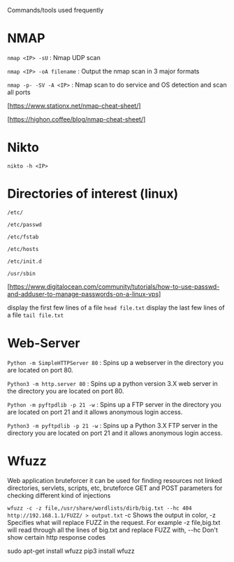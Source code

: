 Commands/tools used frequently

# NMAP 

```nmap <IP> -sU``` : Nmap UDP scan 

```nmap <IP> -oA filename``` : Output the nmap scan in 3 major formats 

```nmap -p- -SV -A <IP>``` : Nmap scan to do service and OS detection and scan all ports 

[https://www.stationx.net/nmap-cheat-sheet/]

[https://highon.coffee/blog/nmap-cheat-sheet/]

# Nikto

```nikto -h <IP>```

# Directories of interest (linux)

```/etc/```

```/etc/passwd```

```/etc/fstab```

```/etc/hosts```

```/etc/init.d```

```/usr/sbin```

[https://www.digitalocean.com/community/tutorials/how-to-use-passwd-and-adduser-to-manage-passwords-on-a-linux-vps]

display the first few lines of a file ```head file.txt```
display the last few lines of a file ```tail file.txt```

# Web-Server

```Python -m SimpleHTTPServer 80``` : Spins up a webserver in the directory you are located on port 80.

```Python3 -m http.server 80``` : Spins up a python version 3.X web server in the directory you are located on port 80.

```Python -m pyftpdlib -p 21 -w``` : Spins up a FTP server in the directory you are located on port 21 and it allows anonymous login access.

```Python3 -m pyftpdlib -p 21 -w``` : Spins up a Python 3.X FTP server in the directory you are located on port 21 and it allows anonymous login access.

# Wfuzz
Web application bruteforcer it can be used for finding resources not linked directories, servlets, scripts, etc, bruteforce GET and POST parameters for checking different kind of injections

```wfuzz -c -z file,/usr/share/wordlists/dirb/big.txt --hc 404 http://192.168.1.1/FUZZ/ > output.txt``` 
-c Shows the output in color, 
-z Specifies what will replace FUZZ in the request. For example -z file,big.txt will read through all the lines of big.txt and replace FUZZ with, 
--hc Don't show certain http response codes

sudo apt-get install wfuzz
pip3 install wfuzz

